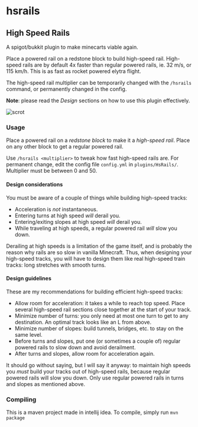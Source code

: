 # hsrails
## High Speed Rails

A spigot/bukkit plugin to make minecarts viable again.

Place a powered rail on a redstone block to build high-speed rail.
High-speed rails are by default 4x faster than regular powered rails, ie. 32 m/s, or 115 km/h. This is as fast as rocket powered elytra flight.

The high-speed rail multiplier can be temporarily changed with the `/hsrails` command, or permanently changed in the config.

**Note**: please read the _Design_ sections on how to use this plugin effectively.

![scrot](https://github.com/ergor/hsrails/blob/master/img/scrot.png)

### Usage
Place a powered rail on a _redstone block_ to make it a _high-speed rail_. Place on any other block to get a regular powered rail.

Use `/hsrails <multiplier>` to tweak how fast high-speed rails are.
For permanent change, edit the config file `config.yml` in `plugins/HsRails/`.
Multiplier must be between 0 and 50.

#### Design considerations

You must be aware of a couple of things while building high-speed tracks:

- Acceleration is _not_ instantaneous.
- Entering turns at high speed _will_ derail you.
- Entering/exiting slopes at high speed _will_ derail you.
- While traveling at high speeds, a regular powered rail _will_ slow you down.

Derailing at high speeds is a limitation of the game itself, and is probably the reason why rails are so slow in vanilla Minecraft. Thus, when designing your high-speed tracks, you will have to design them like real high-speed train tracks: long stretches with smooth turns.

#### Design guidelines

These are my recommendations for building efficient high-speed tracks:

- Allow room for acceleration: it takes a while to reach top speed. Place several high-speed rail sections close together at the start of your track.
- Minimize number of turns: you only need at most one turn to get to any destination. An optimal track looks like an L from above.
- Minimize number of slopes: build tunnels, bridges, etc. to stay on the same level.
- Before turns and slopes, put one (or sometimes a couple of) regular powered rails to slow down and avoid derailment.
- After turns and slopes, allow room for acceleration again.

It should go without saying, but I will say it anyway: to maintain high speeds you _must_ build your tracks out of high-speed rails, because regular powered rails will slow you down. Only use regular powered rails in turns and slopes as mentioned above.


### Compiling
This is a maven project made in intellij idea.
To compile, simply run `mvn package`
